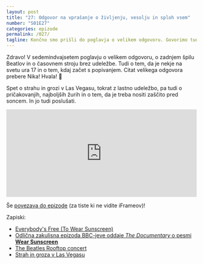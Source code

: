 ```yaml
---
layout: post
title: "27: Odgovor na vprašanje o življenju, vesolju in sploh vsem"
number: "S01E27"
categories: epizode
permalink: /027/
tagline: Končno smo prišli do poglavja o velikem odgovoru. Govorimo tudi o zadnjem koncertu Beatlesov, časovnem stroju in o tem, da je nekje na svetu ura 17.  Citat prebere Lenart J. Kučič.
---
```


Zdravo! V sedemindvajsetem poglavju o velikem odgovoru, o zadnjem špilu Beatlov in o časovnem stroju brez udeležbe. Tudi o tem, da je nekje na svetu ura 17 in o tem, kdaj začet s popivanjem. Citat velikega odgovora prebere Nika! Hvala! 🙏 

Spet o strahu in grozi v Las Vegasu, tokrat z lastno udeležbo, pa tudi o pričakovanjih, najboljših žurih in o tem, da je treba nositi zaščito pred soncem. In jo tudi poslušati.

<iframe src="https://open.spotify.com/embed-podcast/episode/3iJPgqvxadX6DH64X0uG3X" width="100%" height="232" frameborder="0" allowtransparency="true" allow="encrypted-media"></iframe>

Še [povezava do epizode](https://apple.co/3lliOYf) (za tiste ki ne vidite iFrameov)!

Zapiski: 
- [Everybody's Free (To Wear Sunscreen)](https://www.youtube.com/watch?v=sTJ7AzBIJoI)
- [Odlična zakulisna epizoda BBC-jeve oddaje _The Documentary_ o pesmi **Wear Sunscreen**](https://www.bbc.co.uk/programmes/w3cszvtr)
- [The Beatles Rooftop concert](https://www.youtube.com/watch?v=CRD1xft-RHM)
- [Strah in groza v Las Vegasu](https://www.rtvslo.si/kultura/beremo/strah-in-groza-v-las-vegasu-zblojeno-potovanje-v-srce-ameriskega-sna/149746)